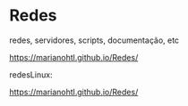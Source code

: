 # Redes
redes, servidores, scripts, documentação, etc

https://marianohtl.github.io/Redes/


redesLinux:


https://marianohtl.github.io/Redes/
